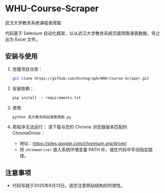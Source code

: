 # WHU-Course-Scraper
武汉大学教务系统课程表爬取

代码基于 Selenium 自动化框架，以从武汉大学教务系统页面爬取课表数据，导之出为 Excel 文件。

## 安装与使用

1. 克隆项目仓库：

   ```bash
   git clone https://github.com/Enchograph/WHU-Course-Scraper.git
   ```

2. 安装依赖：

   ```bash
   pip install -r requirements.txt
   ```
  
3. 使用

   ```bash
   python 武大教务网站课表爬取.py
   ```

4. 若程序无法运行：
  请下载与您的 Chrome 浏览器版本匹配的 ChromeDriver：
   - 地址：https://sites.google.com/chromium.org/driver/
   - 将 `chromedriver` 放入系统环境变量 PATH 中，或在代码中手动指定路径。


## 注意事项

- 代码写就于2025年6月13日。请您注意网站结构的时效性。
